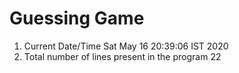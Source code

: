 # Guessing Game
1. Current Date/Time 
Sat May 16 20:39:06 IST 2020
2. Total number of lines present in the program 
22
